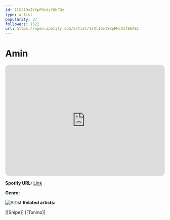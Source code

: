 ```yaml
---
id: 1lXlIOvIYXpPHcXzf8bFBz
type: artist
popularity: 37
followers: 1522
url: https://open.spotify.com/artist/1lXlIOvIYXpPHcXzf8bFBz
---
```

# Amin

<iframe style="border-radius:12px" src="https://open.spotify.com/embed/artist/1lXlIOvIYXpPHcXzf8bFBz" width="100%" height="352" frameBorder="0" allowfullscreen="" allow="autoplay; clipboard-write; encrypted-media; fullscreen; picture-in-picture" loading="lazy"></iframe>

**Spotify URL:** [Link](https://open.spotify.com/artist/1lXlIOvIYXpPHcXzf8bFBz)

**Genre:** 

![Artist](https://i.scdn.co/image/ab6761610000e5eb5ae810e2dcd507ae5ccd827c)
**Related artists:**

[[Snipe]]
[[Tonino]]
